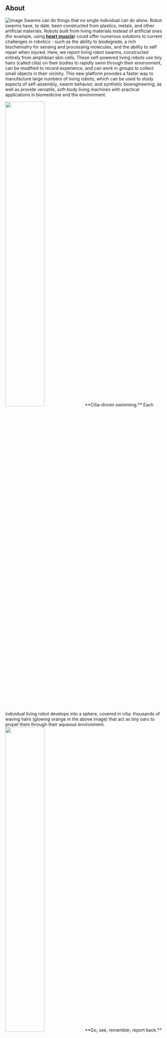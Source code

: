 ## About

![image](https://LivingRobotSwarms.github.io/img/livingrobotswarm.gif)
Swarms can do things that no single individual can do alone. Robot swarms have, to date, been constructed from plastics, metals, and other artificial materials. Robots built from living materials instead of artificial ones (for example, using [**heart muscle**](https://cdorgs.github.io/)) could offer numerous solutions to current challenges in robotics - such as the ability to biodegrade, a rich biochemistry for sensing and processing molecules, and the ability to self repair when injured. Here, we report living robot swarms, constructed entirely from amphibian skin cells. These self-powered living robots use tiny hairs (called cilia) on their bodies to rapidly swim through their environment, can be modified to record experience, and can work in groups to collect small objects in their vicinity. This new platform provides a faster way to manufacture large numbers of living robots, which can be used to study aspects of self-assembly, swarm behavior, and synthetic bioengineering, as well as provide versatile, soft-body living machines with practical applications in biomedicine and the environment.
<br>

<img src="https://LivingRobotSwarms.github.io/img/ciliabot.jpg" width="50%">
**Cilia-driven swimming.** Each individual living robot develops into a sphere, covered in cilia: thousands of waving hairs (glowing orange in the above image) that act as tiny oars to propel them through their aqueous environment.
<br>

<img src="https://LivingRobotSwarms.github.io/img/eofsp2.jpg" width="50%">
**Go, see, remember, report back.** An RNA molecule was introduced to the living robots to give them molecular memory: if exposed to blue light while swimming through their dish, they will glow red (when viewed under a fluorescent microscope) otherwise they glow green, indicating that they did not “see” the blue light.
<br>

## How they're made and what they can do
<iframe width="100%" height="400" src="https://www.youtube.com/embed/dG4jB_LfQ5Y" frameborder="0" allowfullscreen></iframe>
A one and a half minute summary of construction and behavior. <br>
Download with text overlay [here](https://drive.google.com/file/d/1KrVKsysCs-OE1f0HI5l9gvVJlhxymO_c/view) <br>
Download **without text** overlay [here](https://drive.google.com/file/d/1MqkjfNsskjijEuX3D0sK0i0m0-4JGOxw/view) <br>
Video credit: Douglas Blackiston.
<br><br>

## FAQ

### What's new here?
[**The first xenobots**](https://cdorgs.github.io/) paper was, at heart, a proof of principle that living robots exist, and that AI can design them to do simple things. This second paper shows new steps we've taken towards making these useful tools.
<br>

### Why robot swarms?
Groups of cells, organisms, and robots can complete tasks that an individual cannot perform alone. Swarms are robust to the loss or addition of units, and can work together to reduce the cognitive load and morphological complexity of individual agents, allowing the mass production of smaller, simpler, cheaper robots.
<br>

### How big/small are they?
The living robots within a swarm vary from one quarter to one half of a millimeter: about the size of a fine grain of sand.
<br>

### What can they do?
We’ve built living robots which can swim through their environment using tufts of hair like structures on their surface. These self-propelled organisms can swim through mazes, move through 0.6mm (.02in) tubes, heal from injury, and record information about their environment. When placed in large groups, swarms of living robots are able to gather particles/objects in their environment.
<br>

### How do they have memory?
Using a RNA molecule introduced to the living robots, they appear green when viewed under a fluorescent microscope. However, if exposed to blue light, they will permanently change color red, which allows investigators to retrieve a molecular memory of bot experience as they swim around their environment. In the future, we plan to expand this method to allow our living robots to sense, and record, many different stimuli across their lifetime.
<br>

### Are they aquatic?
Our living robots can live in freshwater and brackish water, and can tolerate temperature ranges of 4°C (40°F) to 26°C (80°F).
<br>

### How long do they live?
The living robots can survive 10-14 days without food, consuming the energy preloaded in the frog egg (similar to the yolk of a chicken egg). If given an external food source, in the form of a sugar rich media, they can survive for a period of months.
<br>

### What happens when they die?
A major benefit of living robots is that they are biodegradable. At the end of their lifespan they fall apart and break down in the water.
<br>

### Can they reproduce?
The living robots cannot reproduce - they contain no reproductive cells (their composition is 100% somatic tissue).
<br>

### Why do you call them "living robots"?
These organisms are created in a similar way to a traditional robot, using cells and tissues as materials from which to ‘build’ the structure/form and create predictable behavior. We also employ simulation and modeling in our studies to speed up the design process and solve numerous technical challenges.
<br>

### How are these different from biohybrid robots?
Biohybrid designs contain both biological and artificial components, our designs are made entirely out of living cells.
<br>

### Are there environmental applications?
There are numerous environmental challenges that would benefit from a programmable living robot. These include biosensing (recording exposure to pollutants or contaminants in a waterway), bioaccumulation (collecting molecules or materials such as microplastics, which we could then extract from the living robot), and bioremediation (seeking out and breaking down harmful chemicals). A major advantage is that our robots are entirely biodegradable.
<br>

### Are there biomedical applications?
Medically, this technology could one day be used to build living robots from a patient's stem cells, which could then help repair/regenerate damaged tissues, aid in targeted drug delivery, or even seek out cancerous tissues.
<br>

### How is this possible?
Unlike traditional robots, these robots are built entirely from cells. The construction method to build three-dimensional living robots (each is made from ~3000 cells) was the focus of our first study, published in 2020 (see video above on ‘how are they built?’). The method used here to build swimming swarms requires much less shaping and intervention, greatly speeding up production.
<br>

### Why is this important?
A living robot offers a number of advantages (as well as disadvantages) when compared to traditional robots. They are biodegradable, improving their use in environmental applications, and would be biocompatible if built from a patient's cells. In addition, they are self-powered and are capable of repairing themselves when damaged.
<br>

### What's the computational advance?
We developed a GPU-accelerated physics engine to efficiently simulate tens of thousands of interacting biological and physical elements (cells and debris particles) that can be present within a single swarm of living robots. Hundreds of thousands of living robot swarms were simulated. 
<br>

### What's the point of the simulations?
We used our new powerful simulator as a scientific tool to test hypotheses about the simplest control mechanisms required to achieve one of the behaviors that living robot swarms naturally exhibit: debris aggregation. We also used the simulator as a design tool to understand how to enhance debris aggregation, which might help future generations of living robot swarms perform useful work in the real world.
<br>

### Besides the robotics aspect, what can we learn about biology?
An overarching biological question is how do cells cooperate to build complex, functional bodies? How can we control what they build, and what signals must be exchanged to create a specific morphology? This is important not only to understand the evolution of body shapes and the functions of the genome, but for all of biomedicine.


